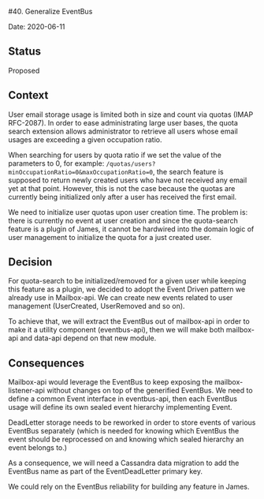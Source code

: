 #40. Generalize EventBus

Date: 2020-06-11

## Status

Proposed

## Context

User email storage usage is limited both in size and count via quotas (IMAP RFC-2087). In order to ease administrating large user bases, the quota search extension allows administrator
to retrieve all users whose email usages are exceeding a given occupation ratio.

When searching for users by quota ratio if we set the value of the parameters to 0, for example: `/quotas/users?minOccupationRatio=0&maxOccupationRatio=0`, the search feature is supposed to return newly created users
who have not received any email yet at that point. However, this is not the case because the quotas are currently being initialized only after
a user has received the first email.

We need to initialize user quotas upon user creation time. The problem is: there is currently no event at user creation 
and since the quota-search feature is a plugin of James, it cannot be hardwired into the domain logic of user management to initialize the quota for a just created user.

## Decision

For quota-search to be initialized/removed for a given user while keeping this feature as a plugin, we decided to adopt the Event Driven pattern we already use in Mailbox-api. 
We can create new events related to user management (UserCreated, UserRemoved and so on).

To achieve that, we will extract the EventBus out of mailbox-api in order to make it a utility component (eventbus-api), then we will make both mailbox-api and data-api depend on that new module. 

## Consequences

Mailbox-api would leverage the EventBus to keep exposing the mailbox-listener-api without changes on top of the generified EventBus. We need to define a common Event interface in eventbus-api, 
then each EventBus usage will define its own sealed event hierarchy implementing Event.

DeadLetter storage needs to be reworked in order to store events of various EventBus separately (which is needed for knowing which EventBus the event should be reprocessed on 
and knowing which sealed hierarchy an event belongs to.)

As a consequence, we will need a Cassandra data migration to add the EventBus name as part of the EventDeadLetter primary key. 

We could rely on the EventBus reliability for building any feature in James.